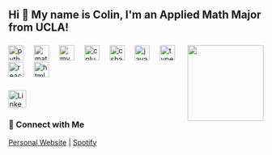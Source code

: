 <h2 align="left">Hi 👋 My name is Colin, I'm an Applied Math Major from UCLA!</h2>

###

<img align="right" height="150" src="https://media0.giphy.com/media/v1.Y2lkPTc5MGI3NjExcm5qNnphZ2pmcHY2Zmxxd3M0bnpuejh1MmpibzJib3Z0OG1zdW0xYiZlcD12MV9pbnRlcm5hbF9naWZfYnlfaWQmY3Q9Zw/LmgHHxtKgDsYrVsEOw/giphy.webp"  />

###

<div align="left">
  <img src="https://cdn.jsdelivr.net/gh/devicons/devicon/icons/python/python-original.svg" height="30" alt="python logo" />
  <img width="12" />
  <img src="https://cdn.jsdelivr.net/gh/devicons/devicon/icons/matlab/matlab-original.svg" height="30" alt="matlab logo" />
  <img width="12" />
  <img src="https://cdn.jsdelivr.net/gh/devicons/devicon/icons/mysql/mysql-original.svg" height="30" alt="mysql logo" />
  <img width="12" />
  <img src="https://cdn.jsdelivr.net/gh/devicons/devicon/icons/cplusplus/cplusplus-original.svg" height="30" alt="cplusplus logo" />
  <img width="12" />
  <img src="https://cdn.jsdelivr.net/gh/devicons/devicon/icons/csharp/csharp-original.svg" height="30" alt="csharp logo" />
  <img width="12" />
  <img src="https://cdn.jsdelivr.net/gh/devicons/devicon/icons/javascript/javascript-original.svg" height="30" alt="javascript logo" />
  <img width="12" />
  <img src="https://cdn.jsdelivr.net/gh/devicons/devicon/icons/typescript/typescript-original.svg" height="30" alt="typescript logo" />
  <img width="12" />
  <img src="https://cdn.jsdelivr.net/gh/devicons/devicon/icons/react/react-original.svg" height="30" alt="react logo" />
  <img width="12" />
  <img src="https://cdn.jsdelivr.net/gh/devicons/devicon/icons/html5/html5-original.svg" height="30" alt="html5 logo" />
</div>

###

<div align="left">
  <a href="https://www.linkedin.com/in/colin-galbraith27/">
    <img src="https://img.shields.io/static/v1?message=LinkedIn&logo=linkedin&label=&color=0077B5&logoColor=white&labelColor=&style=for-the-badge" height="35" alt="LinkedIn Profile" />
  </a>
</div>

<div align="left">
  <h3>🔗 Connect with Me</h3>
  <a href="https://colingalbraith.github.io/">Personal Website</a> | <a href="https://open.spotify.com/artist/1GM1bRnpv4kP0DhcRJkV8u">Spotify</a>
</div>

###
